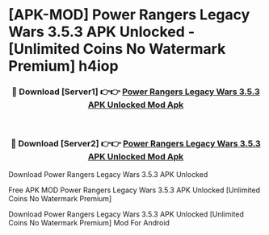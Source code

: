 # [APK-MOD] Power Rangers  Legacy Wars 3.5.3 APK Unlocked - [Unlimited Coins No Watermark Premium] h4iop



<div align="center">
<h3>🔴 Download [Server1] 👉👉 <a href="https://momento.my/?title=Power_Rangers__Legacy_Wars_3.5.3_APK_Unlocked">Power Rangers  Legacy Wars 3.5.3 APK Unlocked Mod Apk</a></h3><br>

<h3>🔴 Download [Server2] 👉👉 <a href="https://momento.my/?title=Power_Rangers__Legacy_Wars_3.5.3_APK_Unlocked">Power Rangers  Legacy Wars 3.5.3 APK Unlocked Mod Apk</a></h3>
</div>



Download Power Rangers  Legacy Wars 3.5.3 APK Unlocked 

Free APK MOD Power Rangers  Legacy Wars 3.5.3 APK Unlocked [Unlimited Coins No Watermark Premium]

Download Power Rangers  Legacy Wars 3.5.3 APK Unlocked [Unlimited Coins No Watermark Premium] Mod For Android
